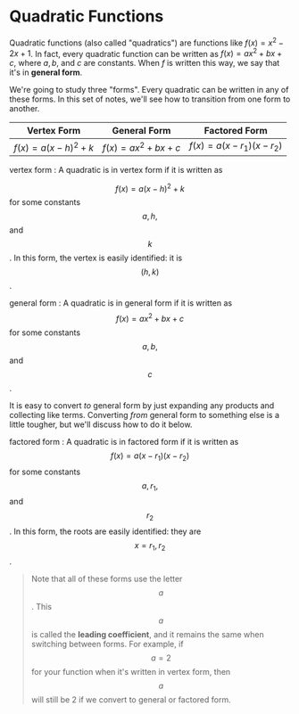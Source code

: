 # Quadratic Functions

Quadratic functions (also called "quadratics") are functions like $f(x) = x^2 - 2x + 1$.  In fact, every quadratic function can be written as $f(x) = ax^2 + bx + c$, where $a, b,$ and $c$ are constants.  When $f$ is written this way, we say that it's in **general form**.

We're going to study three "forms".  Every quadratic can be written in any of these forms.  In this set of notes, we'll see how to transition from one form to another.

| Vertex Form | General Form | Factored Form |
|:-----------:|:------------:|:-------------:|
| $f(x) = a(x - h)^2 + k$ | $f(x) = ax^2 + bx + c$ | $f(x) = a(x - r_1)(x - r_2)$ |

vertex form
: A quadratic is in vertex form if it is written as

$$f(x) = a(x - h)^2 + k$$
for some constants $$a, h,$$ and $$k$$.  In this form, the vertex is easily identified: it is $$(h, k)$$.

general form
: A quadratic is in general form if it is written as $$f(x) = ax^2 + bx + c$$ for some constants $$a, b,$$ and $$c$$.

It is easy to convert *to* general form by just expanding any products and collecting like terms.  Converting *from* general form to something else is a little tougher, but we'll discuss how to do it below.

factored form
: A quadratic is in factored form if it is written as $$f(x) = a(x - r_1)(x - r_2)$$ for some constants $$a, r_1,$$ and $$r_2$$.  In this form, the roots are easily identified: they are $$x = r_1, r_2$$.

> Note that all of these forms use the letter $$a$$.  This $$a$$ is called the **leading coefficient**, and it remains the same when switching between forms.  For example, if $$a = 2$$ for your function when it's written in vertex form, then $$a$$ will still be 2 if we convert to general or factored form.
